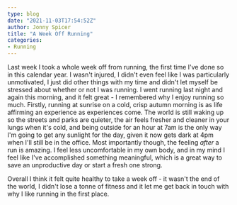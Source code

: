 ```yaml
---
type: blog
date: "2021-11-03T17:54:52Z"
author: Jonny Spicer
title: "A Week Off Running"
categories:
- Running
---
```

Last week I took a whole week off from running, the first time I've done so in this calendar year. I wasn't injured, I didn't even feel like I was particularly unmotivated, I just did other things with my time and didn't let myself be stressed about whether or not I was
running. I went running last night and again this morning, and it felt great - I remembered why I enjoy running so much. Firstly, running at sunrise on a cold, crisp autumn morning is as life affirming an experience as experiences come. The world is still waking up so
the streets and parks are quieter, the air feels fresher and cleaner in your lungs when it's cold, and being outside for an hour at 7am is the only way I'm going to get any sunlight for the day, given it now gets dark at 4pm when I'll still be in the office. Most
importantly though, the feeling *after* a run is amazing. I feel less uncomfortable in my own body, and in my mind I feel like I've accomplished something meaningful, which is a great way to save an unproductive day or start a fresh one strong.

Overall I think it felt quite healthy to take a week off - it wasn't the end of the world, I didn't lose a tonne of fitness and it let me get back in touch with why I like running in the first place.